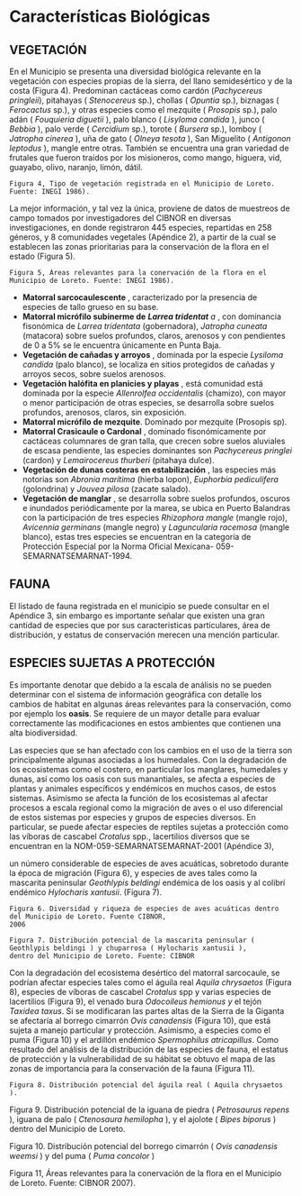 # Características Biológicas

## VEGETACIÓN

En el Municipio se presenta una diversidad biológica relevante en la vegetación con especies propias de la sierra, del llano semidesértico y de la costa (Figura 4). Predominan cactáceas como
cardón (_Pachycereus pringleii_), pitahayas ( _Stenocereus_ sp.), chollas ( _Opuntia_ sp.), biznagas
( _Ferocactus_ sp.), y otras especies como el mezquite ( _Prosopis_ sp.), palo adán ( _Fouquieria diguetii_ ),
palo blanco ( _Lisyloma candida_ ), junco ( _Bebbia_ ), palo verde ( _Cercidium_ sp.), torote ( _Bursera_ sp.),
lomboy ( _Jatropha cinerea_ ), uña de gato ( _Olneya tesota_ ), San Miguelito ( _Antigonon leptodus_ ),
mangle entre otras. También se encuentra una gran variedad de frutales que fueron traídos por
los misioneros, como mango, higuera, vid, guayabo, olivo, naranjo, limón, dátil.

```
Figura 4, Tipo de vegetación registrada en el Municipio de Loreto. Fuente: INEGI 1986).
```

La mejor información, y tal vez la única, proviene de datos de muestreos de campo tomados por
investigadores del CIBNOR en diversas investigaciones, en donde registraron 445 especies, repartidas en 258 géneros, y 8 comunidades vegetales (Apéndice 2), a partir de la cual se establecen las zonas prioritarias para la conservación de la flora en el estado (Figura 5).

```
Figura 5, Áreas relevantes para la conervación de la flora en el Municipio de Loreto. Fuente: INEGI 1986).
```

- **Matorral sarcocaulescente** , caracterizado por la presencia de especies de tallo grueso en su
    base.
- **Matorral micrófilo subinerme de** **_Larrea tridentat_** _a_ , con dominancia fisonómica de _Larrea_
    _tridentata_ (gobernadora), _Jatropha cuneata_ (matacora) sobre suelos profundos, claros,
    arenosos y con pendientes de 0 a 5% se le encuentra únicamente en Punta Baja.
- **Vegetación de cañadas y arroyos** , dominada por la especie _Lysiloma candida_ (palo blanco),
    se localiza en sitios protegidos de cañadas y arroyos secos, sobre suelos arenosos.
- **Vegetación halófita en planicies y playas** , está comunidad está dominada por la especie
    _Allenrolfea occidentalis_ (chamizo), con mayor o menor participación de otras especies, se
    desarrolla sobre suelos profundos, arenosos, claros, sin exposición.
- **Matorral micrófilo de mezquite**. Dominado por mezquite (Prosopis sp).
- **Matorral Crasicaule o Cardonal** , dominado fisonómicamente por cactáceas columnares de
    gran talla, que crecen sobre suelos aluviales de escasa pendiente, las especies dominantes
    son _Pachycereus pringlei_ (cardon) y _Lemairocereus thurberi_ (pitahaya dulce).
- **Vegetación de dunas costeras en estabilización** , las especies más notorias son _Abronia_
    _marítima_ (hierba lopon), _Euphorbia pediculifera_ (golondrina) y _Jouvea pilosa_ (zacate salado).
- **Vegetación de manglar** , se desarrolla sobre suelos profundos, oscuros e inundados
    periódicamente por la marea, se ubica en Puerto Balandras con la participación de tres
    especies _Rhizophora mangle_ (mangle rojo), _Avicennia germinans_ (mangle negro) y
    _Laguncularia racemosa_ (mangle blanco), estas tres especies se encuentran en la categoría de
    Protección Especial por la Norma Oficial Mexicana- 059-SEMARNATSEMARNAT-1994.

## FAUNA

El listado de fauna registrada en el municipio se puede consultar en el Apéndice 3, sin embargo es
importante señalar que existen una gran cantidad de especies que por sus caracteristicas
particulares, área de distribución, y estatus de conservación merecen una mención particular.

## ESPECIES SUJETAS A PROTECCIÓN

Es importante denotar que debido a la escala de análisis no se pueden determinar con el sistema de
información geográfica con detalle los cambios de habitat en algunas áreas relevantes para la
conservación, como por ejemplo los **oasis**. Se requiere de un mayor detalle para evaluar
correctamente las modificaciones en estos ambientes que contienen una alta biodiversidad.

Las especies que se han afectado con los cambios en el uso de la tierra son principalmente algunas
asociadas a los humedales. Con la degradación de los ecosistemas como el costero, en particular los
manglares, humedales y dunas, así como los oasis con sus manantiales, se afecta a especies de
plantas y animales específicos y endémicos en muchos casos, de estos sistemas. Asimismo se
afecta la función de los ecosistemas al afectar procesos a escala regional como la migración de aves
o el uso diferencial de estos sistemas por especies y grupos de especies diversos. En particular, se
puede afectar especies de reptiles sujetas a protección como las víboras de cascabel _Crotalus_ spp.,
lacertilios diversos que se encuentran en la NOM-059-SEMARNATSEMARNAT-2001 (Apéndice 3),


un número considerable de especies de aves acuáticas, sobretodo durante la época de migración
(Figura 6), y especies de aves tales como la mascarita peninsular _Geothlypis beldingi_ endémica de
los oasis y al colibrí endémico _Hylocharis xantusii_. (Figura 7).

```
Figura 6. Diversidad y riqueza de especies de aves acuáticas dentro del Municipio de Loreto. Fuente CIBNOR,
2006
```
```
Figura 7. Distribución potencial de la mascarita peninsular ( Geothlypis beldingi ) y chuparrosa ( Hylocharis xantusii ),
dentro del Municipio de Loreto. Fuente: CIBNOR
```

Con la degradación del ecosistema desértico del matorral sarcocaule, se podrían afectar especies
tales como el águila real _Aquila chrysaetos_ (Figura 8), especies de víboras de cascabel _Crotalus_ spp
y varias especies de lacertilios (Figura 9), el venado bura _Odocoileus hemionus y_ el tejón _Taxidea
taxus_. Si se modificaran las partes altas de la Sierra de la Giganta se afectaría al borrego cimarrón
_Ovis canadensis_ (Figura 10), que está sujeta a manejo particular y protección. Asimismo, a especies
como el puma (Figura 10) y el ardillón endémico _Spermophilus atricapillus_. Como resultado del
análisis de la distribución de las especies de fauna, el estatus de protección y la vulnerabilidad de su
hábitat se obtuvo el mapa de las zonas de importancia para la conservación de la fauna (Figura 11).

```
Figura 8. Distribución potencial del águila real ( Aquila chrysaetos ).
```

Figura 9. Distribución potencial de la iguana de piedra ( _Petrosaurus repens_ ), iguana de palo ( _Ctenosaura
hemilopha_ ), y el ajolote ( _Bipes biporus_ ) dentro del Municipio de Loreto.


Figura 10. Distribución potencial del borrego cimarrón ( _Ovis canadensis weemsi_ ) y del puma ( _Puma concolor_ )

Figura 11, Áreas relevantes para la conervación de la flora en el Municipio de Loreto. Fuente: CIBNOR 2007).
